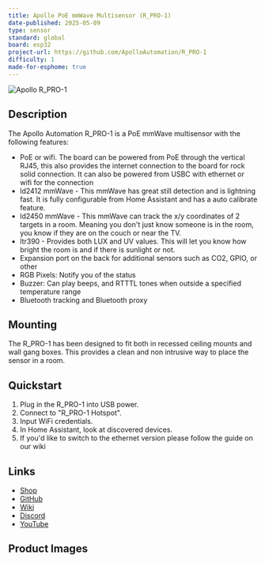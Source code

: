 ```yaml
---
title: Apollo PoE mmWave Multisensor (R_PRO-1)
date-published: 2025-05-09
type: sensor
standard: global
board: esp32
project-url: https://github.com/ApolloAutomation/R_PRO-1
difficulty: 1
made-for-esphome: true
---
```


![Apollo R_PRO-1](Apollo-R_PRO-1.JPG "Apollo R_PRO-1")

## Description

The Apollo Automation R_PRO-1 is a PoE mmWave multisensor with the following features:

- PoE or wifi. The board can be powered from PoE through the vertical RJ45, this also provides the internet connection to the board for rock solid connection. It can also be powered from USBC with ethernet or wifi for the connection
- ld2412 mmWave - This mmWave has great still detection and is lightning fast. It is fully configurable from Home Assistant and has a auto calibrate feature.
- ld2450 mmWave - This mmWave can track the x/y coordinates of 2 targets in a room. Meaning you don't just know someone is in the room, you know if they are on the couch or near the TV.
- ltr390 - Provides both LUX and UV values. This will let you know how bright the room is and if there is sunlight or not.
- Expansion port on the back for additional sensors such as CO2, GPIO, or other
- RGB Pixels: Notify you of the status
- Buzzer: Can play beeps, and RTTTL tones when outside a specified temperature range
- Bluetooth tracking and Bluetooth proxy

## Mounting

The R_PRO-1 has been designed to fit both in recessed ceiling mounts and wall gang boxes. This provides a clean and non intrusive way to place the sensor in a room.

## Quickstart

1. Plug in the R_PRO-1 into USB power.
2. Connect to "R_PRO-1 Hotspot".
3. Input WiFi credentials.
4. In Home Assistant, look at discovered devices.
5. If you'd like to switch to the ethernet version please follow the guide on our wiki

## Links

- [Shop](https://apolloautomation.com/products/r-1?utm_source=esphome&utm_medium=social)
- [GitHub](https://github.com/ApolloAutomation/R_PRO-1)
- [Wiki](https://wiki.apolloautomation.com/)
- [Discord](https://dsc.gg/ApolloAutomation)
- [YouTube](https://www.youtube.com/@ApolloAutomation)

## Product Images
